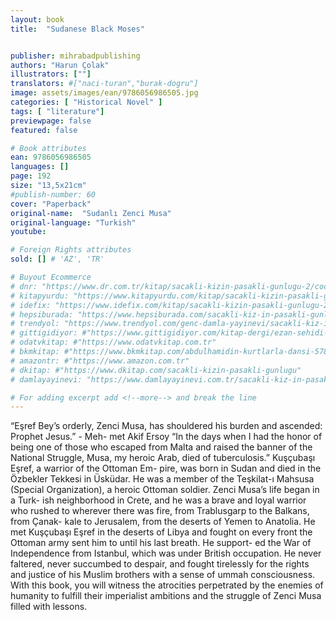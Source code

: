 ```yaml
---
layout: book
title:  "Sudanese Black Moses"


publisher: mihrabadpublishing
authors: "Harun Çolak"
illustrators: [""]
translators: #["naci-turan","burak-dogru"]
image: assets/images/ean/9786056986505.jpg
categories: [ "Historical Novel" ]
tags: [ "literature"]
previewpage: false
featured: false

# Book attributes
ean: 9786056986505
languages: []
page: 192
size: "13,5x21cm"
#publish-number: 60
cover: "Paperback"
original-name:  "Sudanlı Zenci Musa"
original-language: "Turkish"
youtube:

# Foreign Rights attributes
sold: [] # 'AZ', 'TR'

# Buyout Ecommerce
# dnr: "https://www.dr.com.tr/kitap/sacakli-kizin-pasakli-gunlugu-2/cocuk-ve-genclik/genclik-10-yas/roman-oyku/urunno=0001893059001"
# kitapyurdu: "https://www.kitapyurdu.com/kitap/sacakli-kizin-pasakli-gunlugu-2-/560122.html&filter_name=Sa%C3%A7akl%C4%B1+K%C4%B1z%27%C4%B1n+Pasakl%C4%B1+G%C3%BCnl%C3%BC%C4%9F%C3%BC+2"
# idefix: "https://www.idefix.com/kitap/sacakli-kizin-pasakli-gunlugu-2/cocuk-ve-genclik/genclik-10-yas/roman-oyku/urunno=0001893059001"
# hepsiburada: "https://www.hepsiburada.com/sacakli-kiz-in-pasakli-gunlugu-2-damla-yayinevi-p-HBV000012ER86"
# trendyol: "https://www.trendyol.com/genc-damla-yayinevi/sacakli-kiz-in-pasakli-gunlugu-2-p-54825777"
# gittigidiyor: #"https://www.gittigidiyor.com/kitap-dergi/ezan-sehidi-adnan-menderes_pdp_732728793"
# odatvkitap: #"https://www.odatvkitap.com.tr"
# bkmkitap: #"https://www.bkmkitap.com/abdulhamidin-kurtlarla-dansi-578226"
# amazontr: #"https://www.amazon.com.tr"
# dkitap: #"https://www.dkitap.com/sacakli-kizin-pasakli-gunlugu"
# damlayayinevi: "https://www.damlayayinevi.com.tr/sacakli-kiz-in-pasakli-gunlugu-2-bu-iste-bi-terslik-var"

# For adding excerpt add <!--more--> and break the line
---
```

“Eşref Bey’s orderly, Zenci Musa, has shouldered
his burden and ascended: Prophet Jesus.” - Meh-
met Akif Ersoy
“In the days when I had the honor of being one
of those who escaped from Malta and raised the
banner of the National Struggle, Musa, my heroic
Arab, died of tuberculosis.”
Kuşçubaşı Eşref, a warrior of the Ottoman Em-
pire, was born in Sudan and died in the Özbekler
Tekkesi in Üsküdar. He was a member of the
Teşkilat-ı Mahsusa (Special Organization), a heroic
Ottoman soldier. Zenci Musa’s life began in a Turk-
ish neighborhood in Crete, and he was a brave and
loyal warrior who rushed to wherever there was
fire, from Trablusgarp to the Balkans, from Çanak-
kale to Jerusalem, from the deserts of Yemen to
Anatolia. He met Kuşçubaşı Eşref in the deserts
of Libya and fought on every front the Ottoman
army sent him to until his last breath. He support-
ed the War of Independence from Istanbul, which
was under British occupation. He never faltered,
never succumbed to despair, and fought tirelessly
for the rights and justice of his Muslim brothers
with a sense of ummah consciousness. With this
book, you will witness the atrocities perpetrated by
the enemies of humanity to fulfill their imperialist
ambitions and the struggle of Zenci Musa filled with
lessons.
<!--more--> 

